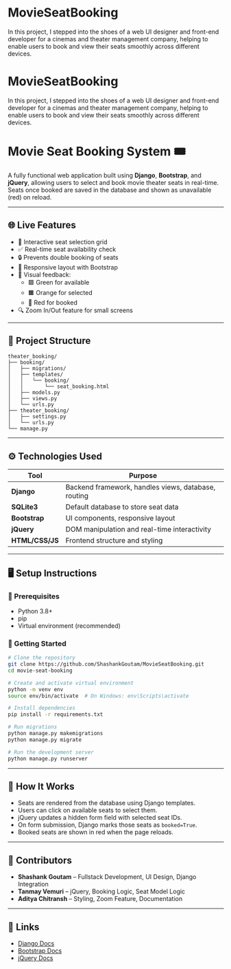 # MovieSeatBooking
In this project, I stepped into the shoes of a web UI designer and front-end developer for a cinemas and theater management company, helping to enable users to book and view their seats smoothly across different devices.

# MovieSeatBooking
In this project, I stepped into the shoes of a web UI designer and front-end developer for a cinemas and theater management company, helping to enable users to book and view their seats smoothly across different devices.

# Movie Seat Booking System 🎟️

A fully functional web application built using **Django**, **Bootstrap**, and **jQuery**, allowing users to select and book movie theater seats in real-time. Seats once booked are saved in the database and shown as unavailable (red) on reload.

---

## 🌐 Live Features

- 🌻 Interactive seat selection grid
- ✅ Real-time seat availability check
- 🔒 Prevents double booking of seats
- 📌 Responsive layout with Bootstrap
- 🎨 Visual feedback:  
  - 🟩 Green for available  
  - 🟧 Orange for selected  
  - 🔴 Red for booked  
- 🔍 Zoom In/Out feature for small screens

---

## 📁 Project Structure

```
theater_booking/
├── booking/
│   ├── migrations/
│   ├── templates/
│   │   └── booking/
│   │       └── seat_booking.html
│   ├── models.py
│   ├── views.py
│   └── urls.py
├── theater_booking/
│   ├── settings.py
│   └── urls.py
└── manage.py
```

---

## ⚙️ Technologies Used

| Tool        | Purpose |
|-------------|---------|
| **Django**  | Backend framework, handles views, database, routing |
| **SQLite3** | Default database to store seat data |
| **Bootstrap** | UI components, responsive layout |
| **jQuery**  | DOM manipulation and real-time interactivity |
| **HTML/CSS/JS** | Frontend structure and styling |

---

## 🖥️ Setup Instructions

### 🔧 Prerequisites

- Python 3.8+
- pip
- Virtual environment (recommended)

### 🚀 Getting Started

```bash
# Clone the repository
git clone https://github.com/ShashankGoutam/MovieSeatBooking.git
cd movie-seat-booking

# Create and activate virtual environment
python -m venv env
source env/bin/activate  # On Windows: env\Scripts\activate

# Install dependencies
pip install -r requirements.txt

# Run migrations
python manage.py makemigrations
python manage.py migrate

# Run the development server
python manage.py runserver
```

---

## 🧪 How It Works

- Seats are rendered from the database using Django templates.
- Users can click on available seats to select them.
- jQuery updates a hidden form field with selected seat IDs.
- On form submission, Django marks those seats as `booked=True`.
- Booked seats are shown in red when the page reloads.

---

## 👥 Contributors

- **Shashank Goutam** – Fullstack Development, UI Design, Django Integration  
- **Tanmay Vemuri** – jQuery, Booking Logic, Seat Model Logic  
- **Aditya Chitransh** – Styling, Zoom Feature, Documentation

---

## 🔗 Links

- [Django Docs](https://docs.djangoproject.com/en/5.2/)
- [Bootstrap Docs](https://getbootstrap.com/docs/5.3/)
- [jQuery Docs](https://api.jquery.com/)
